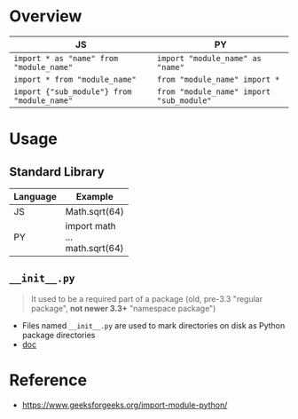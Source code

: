 # Overview

| JS | PY |
|---|--- |
| ```import * as "name" from "module_name"``` | ```import "module_name" as "name" ```
| ```import * from "module_name"``` | ```from "module_name" import *```
| ```import {"sub_module"} from "module_name"``` | ```from "module_name" import "sub_module"```

# Usage
## Standard Library

| Language | Example |
|---|---
| JS | Math.sqrt(64)
| PY | import math<br>...<br> math.sqrt(64)

## `__init__.py`
> It used to be a required part of a package (old, pre-3.3 "regular package", **not newer 3.3+** "namespace package")
- Files named `__init__.py` are used to mark directories on disk as Python package directories
- [doc](https://stackoverflow.com/questions/448271/what-is-init-py-for)

# Reference
- https://www.geeksforgeeks.org/import-module-python/
